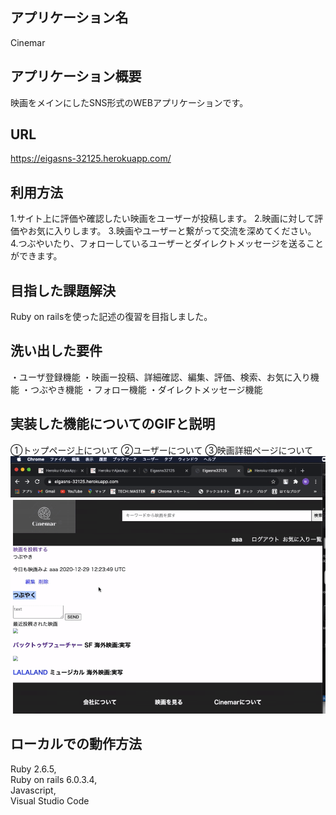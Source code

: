 ## アプリケーション名	
Cinemar
## アプリケーション概要
映画をメインにしたSNS形式のWEBアプリケーションです。
## URL
https://eigasns-32125.herokuapp.com/
## 利用方法
1.サイト上に評価や確認したい映画をユーザーが投稿します。
2.映画に対して評価やお気に入りします。
3.映画やユーザーと繋がって交流を深めてください。
4.つぶやいたり、フォローしているユーザーとダイレクトメッセージを送ることができます。
## 目指した課題解決
Ruby on railsを使った記述の復習を目指しました。
## 洗い出した要件
・ユーザ登録機能 
・映画ー投稿、詳細確認、編集、評価、検索、お気に入り機能
・つぶやき機能
・フォロー機能
・ダイレクトメッセージ機能
## 実装した機能についてのGIFと説明	
①トップページ上について 
②ユーザーについて
③映画詳細ページについて
![動作.gif](./動作.gif)
## ローカルでの動作方法	 
Ruby 2.6.5,   
Ruby on rails 6.0.3.4,   
Javascript,  
Visual Studio Code
